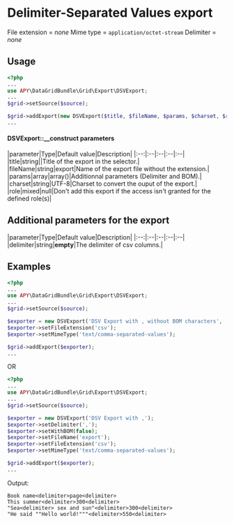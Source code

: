 Delimiter-Separated Values export
=================================

File extension = _none_
Mime type = `application/octet-stream`
Delimiter = _none_

## Usage
```php
<?php
...
use APY\DataGridBundle\Grid\Export\DSVExport;
...
$grid->setSource($source);

$grid->addExport(new DSVExport($title, $fileName, $params, $charset, $role));
...
```

#### DSVExport::__construct parameters

|parameter|Type|Default value|Description|
|:--:|:--|:--|:--|:--|
|title|string||Title of the export in the selector.|
|fileName|string|export|Name of the export file without the extension.|
|params|array|array()|Additionnal parameters (Delimiter and BOM).|
|charset|string|UTF-8|Charset to convert the ouput of the export.|
|role|mixed|null|Don't add this export if the access isn't granted for the defined role(s)|

## Additional parameters for the export

|parameter|Type|Default value|Description|
|:--:|:--|:--|:--|:--|
|delimiter|string|__empty__|The delimiter of csv columns.|

## Examples
```php
<?php
...
use APY\DataGridBundle\Grid\Export\DSVExport;
...
$grid->setSource($source);

$exporter = new DSVExport('DSV Export with , without BOM characters', 'export', array('delimiter' => ',', 'withBOM' => false));
$exporter->setFileExtension('csv');
$exporter->setMimeType('text/comma-separated-values');

$grid->addExport($exporter);
...
```

OR

```php
<?php
...
use APY\DataGridBundle\Grid\Export\DSVExport;
...
$grid->setSource($source);

$exporter = new DSVExport('DSV Export with ,');
$exporter->setDelimiter(',');
$exporter->setWithBOM(false);
$exporter->setFileName('export');
$exporter->setFileExtension('csv');
$exporter->setMimeType('text/comma-separated-values');

$grid->addExport($exporter);
...
```

Output:

```
Book name<delimiter>page<delimiter>
This summer<delimiter>300<delimiter>
"Sea<delimiter> sex and sun"<delimiter>300<delimiter>
"He said ""Hello world!"""<delimiter>550<delimiter>
```